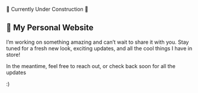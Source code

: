 🚧 Currently Under Construction 🚧

## 🎀 My Personal Website

I’m working on something amazing and can’t wait to share it with you. Stay tuned for a fresh new look, exciting updates, and all the cool things I have in store!

In the meantime, feel free to reach out, or check back soon for all the updates

:)